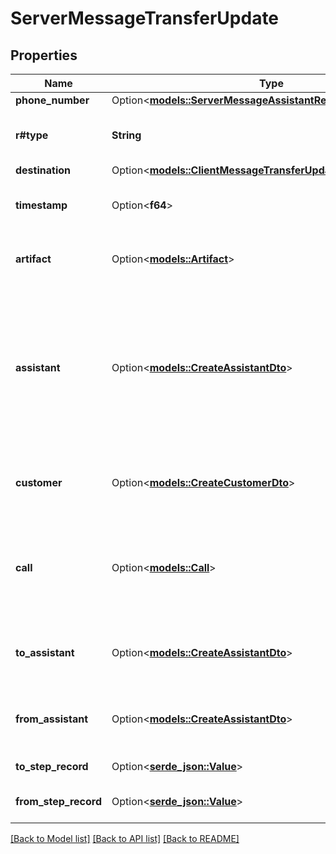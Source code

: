 # ServerMessageTransferUpdate

## Properties

Name | Type | Description | Notes
------------ | ------------- | ------------- | -------------
**phone_number** | Option<[**models::ServerMessageAssistantRequestPhoneNumber**](ServerMessageAssistantRequest_phoneNumber.md)> |  | [optional]
**r#type** | **String** | This is the type of the message. \"transfer-update\" is sent whenever a transfer happens. | 
**destination** | Option<[**models::ClientMessageTransferUpdateDestination**](ClientMessageTransferUpdate_destination.md)> |  | [optional]
**timestamp** | Option<**f64**> | This is the ISO-8601 formatted timestamp of when the message was sent. | [optional]
**artifact** | Option<[**models::Artifact**](Artifact.md)> | This is a live version of the `call.artifact`.  This matches what is stored on `call.artifact` after the call. | [optional]
**assistant** | Option<[**models::CreateAssistantDto**](CreateAssistantDTO.md)> | This is the assistant that is currently active. This is provided for convenience.  This matches one of the following: - `call.assistant`, - `call.assistantId`, - `call.squad[n].assistant`, - `call.squad[n].assistantId`, - `call.squadId->[n].assistant`, - `call.squadId->[n].assistantId`. | [optional]
**customer** | Option<[**models::CreateCustomerDto**](CreateCustomerDTO.md)> | This is the customer associated with the call.  This matches one of the following: - `call.customer`, - `call.customerId`. | [optional]
**call** | Option<[**models::Call**](Call.md)> | This is the call object.  This matches what was returned in POST /call.  Note: This might get stale during the call. To get the latest call object, especially after the call is ended, use GET /call/:id. | [optional]
**to_assistant** | Option<[**models::CreateAssistantDto**](CreateAssistantDTO.md)> | This is the assistant that the call is being transferred to. This is only sent if `destination.type` is \"assistant\". | [optional]
**from_assistant** | Option<[**models::CreateAssistantDto**](CreateAssistantDTO.md)> | This is the assistant that the call is being transferred from. This is only sent if `destination.type` is \"assistant\". | [optional]
**to_step_record** | Option<[**serde_json::Value**](.md)> | This is the step that the conversation moved to. | [optional]
**from_step_record** | Option<[**serde_json::Value**](.md)> | This is the step that the conversation moved from. = | [optional]

[[Back to Model list]](../README.md#documentation-for-models) [[Back to API list]](../README.md#documentation-for-api-endpoints) [[Back to README]](../README.md)


